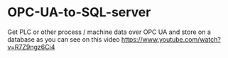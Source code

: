 # OPC-UA-to-SQL-server
Get PLC or other process / machine data over OPC UA and store on a database as you can see on this video https://www.youtube.com/watch?v=R7Z9ngz6Ci4
